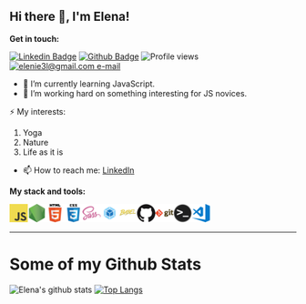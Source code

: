 ## Hi there 👋, I'm Elena!

**Get in touch:**

[![Linkedin Badge](https://img.shields.io/badge/-andrespedes12-0072b1?style=flat&logo=Linkedin&logoColor=white&link=https://www.linkedin.com/in/elena-alisova-a03b1a1aa/)](https://www.linkedin.com/in/elena-alisova-a03b1a1aa/) [![Github Badge](https://img.shields.io/badge/-alisova-projects-grey?style=flat&logo=github&logoColor=white&link=https://github.com/alisova-projects/)](https://github.com/alisova-projects) ![Profile views](https://gpvc.arturio.dev/alisova-projects) [![elenie3l@gmail.com e-mail](https://img.shields.io/badge/Gmail-elenie3l@gmail.com-red?style=plastic&logo=gmail&link=mailto:elenie3l@gmail.com)](mailto:elenie3l@gmail.com)

- 🌱 I’m currently learning JavaScript.
- 🔭 I’m working hard on something interesting for JS novices.

⚡ My interests:

1. Yoga
2. Nature
3. Life as it is

- 📫 How to reach me: [LinkedIn](https://www.linkedin.com/in/elena-alisova-a03b1a1aa/)

**My stack and tools:**

<img align="left" alt="JavaScript" width="32px" src="https://raw.githubusercontent.com/github/explore/80688e429a7d4ef2fca1e82350fe8e3517d3494d/topics/javascript/javascript.png" />

<img align="left" alt="Node.js" width="32px" src="https://raw.githubusercontent.com/github/explore/80688e429a7d4ef2fca1e82350fe8e3517d3494d/topics/nodejs/nodejs.png" />

<img align="left" alt="HTML5" width="32px" src="https://raw.githubusercontent.com/github/explore/80688e429a7d4ef2fca1e82350fe8e3517d3494d/topics/html/html.png" />

<img align="left" alt="CSS3" width="32px" src="https://raw.githubusercontent.com/github/explore/80688e429a7d4ef2fca1e82350fe8e3517d3494d/topics/css/css.png" />

<img align="left" alt="Sass" width="32px" src="https://raw.githubusercontent.com/github/explore/80688e429a7d4ef2fca1e82350fe8e3517d3494d/topics/sass/sass.png" />

<img align="left" alt="MySQL" width="32px" src="https://raw.githubusercontent.com/github/explore/80688e429a7d4ef2fca1e82350fe8e3517d3494d/topics/webpack/webpack.png" />

<img align="left" alt="MySQL" width="32px" src="https://raw.githubusercontent.com/github/explore/80688e429a7d4ef2fca1e82350fe8e3517d3494d/topics/babel/babel.png" />

<img align="left" alt="GitHub" width="32px" src="https://raw.githubusercontent.com/github/explore/78df643247d429f6cc873026c0622819ad797942/topics/github/github.png" />

<img align="left" alt="Git" width="32px" src="https://raw.githubusercontent.com/github/explore/80688e429a7d4ef2fca1e82350fe8e3517d3494d/topics/git/git.png" />

<img align="left" alt="Terminal" width="32px" src="https://raw.githubusercontent.com/github/explore/80688e429a7d4ef2fca1e82350fe8e3517d3494d/topics/terminal/terminal.png" />

<img alt="Visual Studio Code" width="32px" src="https://raw.githubusercontent.com/github/explore/80688e429a7d4ef2fca1e82350fe8e3517d3494d/topics/visual-studio-code/visual-studio-code.png" />

---

# Some of my Github Stats

![Elena's github stats](https://github-readme-stats.vercel.app/api?username=alisova-projects&show_icons=true&theme=gruvbox)
[![Top Langs](https://github-readme-stats-axpwmfcg3.vercel.app/api/top-langs/?username=alisova-projects&layout=compact)](https://github.com/pedes/github-readme-stats)
